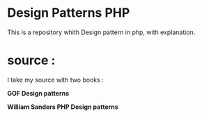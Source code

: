 # Design Patterns PHP

This is a repository whith Design pattern in php,
with explanation.

# source :
I take my source with two books :

__GOF Design patterns__ 

__William Sanders PHP Design patterns__



